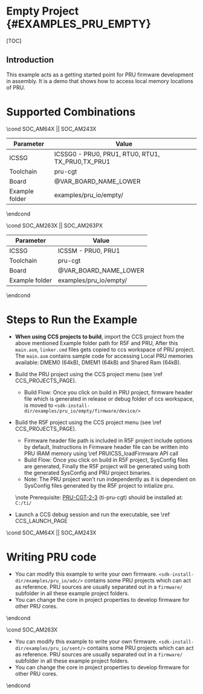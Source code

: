 # Empty Project {#EXAMPLES_PRU_EMPTY}

[TOC]

## Introduction

This example acts as a getting started point for PRU firmware development in assembly. It is a demo that shows how to access local memory locations of PRU.

# Supported Combinations

\cond SOC_AM64X || SOC_AM243X

 Parameter      | Value
 ---------------|-----------
 ICSSG          | ICSSG0 - PRU0, PRU1, RTU0, RTU1, TX_PRU0,TX_PRU1
 Toolchain      | pru-cgt
 Board          | @VAR_BOARD_NAME_LOWER
 Example folder | examples/pru_io/empty/

\endcond

\cond SOC_AM263X || SOC_AM263PX

 Parameter      | Value
 ---------------|-----------
 ICSSG          | ICSSM - PRU0, PRU1
 Toolchain      | pru-cgt
 Board          | @VAR_BOARD_NAME_LOWER
 Example folder | examples/pru_io/empty/

\endcond

# Steps to Run the Example

- **When using CCS projects to build**, import the CCS project from the above mentioned Example folder path for R5F and PRU, After this `main.asm`, `linker.cmd` files gets copied to ccs workspace of PRU project. The `main.asm` contains sample code for accessing Local PRU memories available: DMEM0 (64kB), DMEM1 (64kB) and Shared Ram (64kB).

- Build the PRU project using the CCS project menu (see \ref CCS_PROJECTS_PAGE).
     - Build Flow: Once you click on build in PRU project, firmware header file which is generated in release or debug folder of ccs workspace, is moved to  `<sdk-install-dir/examples/pru_io/empty/firmware/device/>`

- Build the R5F project using the CCS project menu (see \ref CCS_PROJECTS_PAGE).
     - Firmware header file path is included in R5F project include options by default, Instructions in Firmware header file can be written into PRU IRAM memory using \ref PRUICSS_loadFirmware API call
     - Build Flow: Once you click on build in R5F project, SysConfig files are generated, Finally the R5F project will be generated using both the generated SysConfig and PRU project binaries.
     - Note: The PRU project won't run independently as it is dependent on SysConfig files generated by the R5F project to intialize pru.

    \note
    Prerequisite: [PRU-CGT-2-3](https://www.ti.com/tool/PRU-CGT) (ti-pru-cgt) should be installed at: `C:/ti/`

- Launch a CCS debug session and run the executable, see \ref CCS_LAUNCH_PAGE

\cond SOC_AM64X || SOC_AM243X

# Writing PRU code

* You can modify this example to write your own firmware. `<sdk-install-dir/examples/pru_io/adc/>` contains some PRU projects which can act as reference. PRU sources are usually separated out in a `firmware/` subfolder in all these example project folders.
* You can change the core in project properties to develop firmware for other PRU cores.

\endcond

\cond SOC_AM263X

* You can modify this example to write your own firmware. `<sdk-install-dir/examples/pru_io/sent/>` contains some PRU projects which can act as reference. PRU sources are usually separated out in a `firmware/` subfolder in all these example project folders.
* You can change the core in project properties to develop firmware for other PRU cores.

\endcond